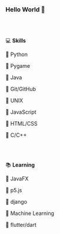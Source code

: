### Hello World 👋 

<br/>
<br/>

💻 **Skills**

🥇 Python 

🥇 Pygame

🥈 Java

🥈 Git/GitHub

🥈 UNIX

🥈 JavaScript

🥉 HTML/CSS

🥉 C/C++

<br/>
<br/>

📚 **Learning**

🥇 JavaFX

🥇 p5.js

🥈 django

🥉 Machine Learning

🥉 flutter/dart
